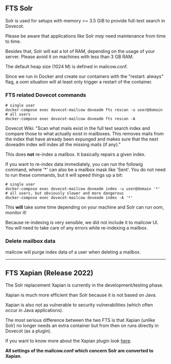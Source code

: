 ## FTS Solr

Solr is used for setups with memory >= 3.5 GiB to provide full-text search in Dovecot.

Please be aware that applications like Solr _may_ need maintenance from time to time.

Besides that, Solr will eat a lot of RAM, depending on the usage of your server. Please avoid it on machines with less than 3 GB RAM.

The default heap size (1024 M) is defined in mailcow.conf.

Since we run in Docker and create our containers with the "restart: always" flag, a oom situation will at least only trigger a restart of the container.

### FTS related Dovecot commands

```
# single user
docker-compose exec dovecot-mailcow doveadm fts rescan -u user@domain
# all users
docker-compose exec dovecot-mailcow doveadm fts rescan -A
```

Dovecot Wiki: "Scan what mails exist in the full text search index and compare those to what actually exist in mailboxes. This removes mails from the index that have already been expunged and makes sure that the next doveadm index will index all the missing mails (if any)."

This does **not** re-index a mailbox. It basically repairs a given index.

If you want to re-index data immediately, you can run the followig command, where '*' can also be a mailbox mask like 'Sent'. You do not need to run these commands, but it will speed things up a bit:

```
# single user
docker-compose exec dovecot-mailcow doveadm index -u user@domain '*'
# all users, but obviously slower and more dangerous
docker-compose exec dovecot-mailcow doveadm index -A '*'
```

This **will** take some time depending on your machine and Solr can run oom, monitor it!

Because re-indexing is very sensible, we did not include it to mailcow UI. You will need to take care of any errors while re-indexing a mailbox.

### Delete mailbox data

mailcow will purge index data of a user when deleting a mailbox.

---

## FTS Xapian (Release 2022)

The Solr replacement Xapian is currently in the development/testing phase.

Xapian is much more efficient than Solr because it is not based on Java.

Xapian is also not as vulnerable to security vulnerabilities (which often occur in Java applications).

The most serious difference between the two FTS is that Xapian (unlike Solr) no longer needs an extra container but from then on runs directly in Dovecot (as a plugin).

If you want to know more about the Xapian plugin look [here](https://github.com/grosjo/fts-xapian).

**All settings of the mailcow.conf which concern Solr are converted to Xapian**.